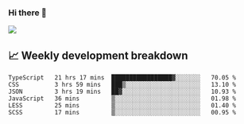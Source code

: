 ### Hi there 👋
<img align="center" src="https://github-readme-stats.vercel.app/api?username=Tumao727&show_icons=true&hide_title=true&theme=dracula" />


## 📈 Weekly development breakdown
<!--START_SECTION:waka-->

```text
TypeScript   21 hrs 17 mins  █████████████████▓░░░░░░░   70.05 %
CSS          3 hrs 59 mins   ███▒░░░░░░░░░░░░░░░░░░░░░   13.10 %
JSON         3 hrs 19 mins   ██▓░░░░░░░░░░░░░░░░░░░░░░   10.93 %
JavaScript   36 mins         ▒░░░░░░░░░░░░░░░░░░░░░░░░   01.98 %
LESS         25 mins         ▒░░░░░░░░░░░░░░░░░░░░░░░░   01.40 %
SCSS         17 mins         ▒░░░░░░░░░░░░░░░░░░░░░░░░   00.95 %
```

<!--END_SECTION:waka-->